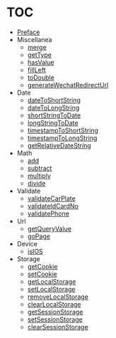 # TOC

* [Preface](README.md)
* Miscellanea
  * [merge](./merge.md)
  * [getType](./getType.md)
  * [hasValue](./hasValue.md)
  * [fillLeft](./fillLeft.md)
  * [toDouble](./toDouble.md)
  * [generateWechatRedirectUrl](./generateWechatRedirectUrl.md)
* Date
  * [dateToShortString](./dateToShortString.md)
  * [dateToLongString](./dateToLongString.md)
  * [shortStringToDate](./shortStringToDate.md)
  * [longStringToDate](./longStringToDate.md)
  * [timestampToShortString](./timestampToShortString.md)
  * [timestampToLongString](./timestampToLongString.md)
  * [getRelativeDateString](./getRelativeDateString.md)
* Math
  * [add](./add.md)
  * [subtract](./subtract.md)
  * [multiply](./multiply.md)
  * [divide](./divide.md)
* Validate
  * [validateCarPlate](./validateCarPlate.md)
  * [validateIdCardNo](./validateIdCardNo.md)
  * [validatePhone](./validatePhone.md)
* Url
  * [getQueryValue](./getQueryValue.md)
  * [goPage](./goPage.md)
* Device
  * [isIOS](./isIOS.md)
* Storage
  * [getCookie](./getCookie.md)
  * [setCookie](./setCookie.md)
  * [getLocalStorage](./getLocalStorage.md)
  * [setLocalStorage](./setLocalStorage.md)
  * [removeLocalStorage](./removeLocalStorage.md)
  * [clearLocalStorage](./clearLocalStorage.md)
  * [getSessionStorage](./getSessionStorage.md)
  * [setSessionStorage](./setSessionStorage.md)
  * [clearSessionStorage](./clearSessionStorage.md)
